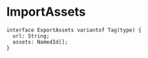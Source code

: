 # ImportAssets

```
interface ExportAssets variantof Tag(type) {
  url: String;
  assets: NamedId[];
}
```
